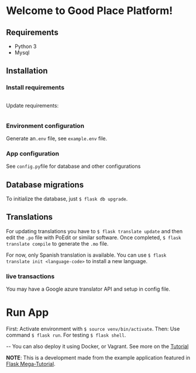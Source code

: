 # Welcome to Good Place Platform!

## Requirements

* Python 3
* Mysql

## Installation

### Install requirements
```$ pip install -r requirements.txt
```
Update requirements:
```$ pip freeze > requirements.txt
```

### Environment configuration
Generate an`.env` file, see `example.env` file.

### App configuration
See `config.py`file for database and other configurations

## Database migrations
To initialize the database, just `$ flask db upgrade`.

## Translations
For updating translations you have to  `$ flask translate update` and then edit the `.po` file with PoEdit or similar software.
Once completed, `$ flask translate compile` to generate the `.mo` file.

For now, only Spanish translation is available. You can use `$ flask translate init <language-code>` to install a new language.

### live transactions
You may have a Google azure translator API and setup in config file.

# Run App
First: Activate environment with `$ source venv/bin/activate`.
Then: Use command `$ flask run`.
For testing `$ flask shell`.

--
You can also deploy it using Docker, or Vagrant. See more on the [Tutorial](https://blog.miguelgrinberg.com/post/the-flask-mega-tutorial-part-xvii-deployment-on-linux)

**NOTE**: This is a development made from the example application featured in [Flask Mega-Tutorial](https://blog.miguelgrinberg.com/post/the-flask-mega-tutorial-part-i-hello-world).
